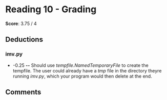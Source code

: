Reading 10 - Grading
====================

**Score**: 3.75 / 4

Deductions
----------

### imv.py

* -0.25 **--** Should use *tempfile.NamedTemporaryFile* to create the tempfile. The user could already have a *tmp* file in the directory theyre running *imv.py*, which your program would then delete at the end.

Comments
--------
